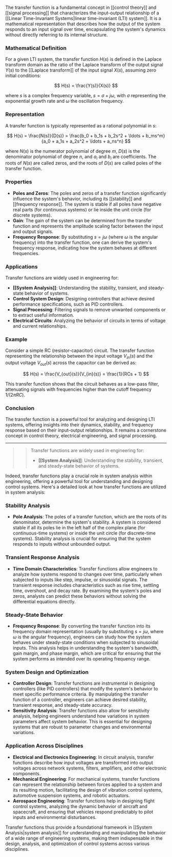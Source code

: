 The transfer function is a fundamental concept in [[control theory]] and [[signal processing]] that characterizes the input-output relationship of a [[Linear Time-Invariant Systems|linear time-invariant (LTI) system]]. It is a mathematical representation that describes how the output of the system responds to an input signal over time, encapsulating the system's dynamics without directly referring to its internal structure.

### Mathematical Definition

For a given LTI system, the transfer function $H(s)$ is defined in the Laplace transform domain as the ratio of the Laplace transform of the output signal $Y(s)$ to the [[Laplace transform]] of the input signal $X(s)$, assuming zero initial conditions:

$$
H(s) = \frac{Y(s)}{X(s)}
$$

where $s$ is a complex frequency variable, $s = \sigma + j\omega$, with $\sigma$ representing the exponential growth rate and $\omega$ the oscillation frequency.

### Representation

A transfer function is typically represented as a rational polynomial in $s$:

$$
H(s) = \frac{N(s)}{D(s)} = \frac{b_0 + b_1s + b_2s^2 + \ldots + b_ms^m}{a_0 + a_1s + a_2s^2 + \ldots + a_ns^n}
$$

where $N(s)$ is the numerator polynomial of degree $m$, $D(s)$ is the denominator polynomial of degree $n$, and $a_i$ and $b_i$ are coefficients. The roots of $N(s)$ are called zeros, and the roots of $D(s)$ are called poles of the transfer function.

### Properties

- **Poles and Zeros**: The poles and zeros of a transfer function significantly influence the system's behavior, including its [[stability]] and [[frequency response]]. The system is stable if all poles have negative real parts (for continuous systems) or lie inside the unit circle (for discrete systems).
- **Gain**: The gain of the system can be determined from the transfer function and represents the amplitude scaling factor between the input and output signals.
- **Frequency Response**: By substituting $s = j\omega$ (where $\omega$ is the angular frequency) into the transfer function, one can derive the system's frequency response, indicating how the system behaves at different frequencies.

### Applications

Transfer functions are widely used in engineering for:

- **[[System Analysis]]**: Understanding the stability, transient, and steady-state behavior of systems.
- **Control System Design**: Designing controllers that achieve desired performance specifications, such as PID controllers.
- **Signal Processing**: Filtering signals to remove unwanted components or to extract useful information.
- **Electrical Circuits**: Analyzing the behavior of circuits in terms of voltage and current relationships.

### Example

Consider a simple RC (resistor-capacitor) circuit. The transfer function representing the relationship between the input voltage $V_{in}(s)$ and the output voltage $V_{out}(s)$ across the capacitor can be derived as:

$$
H(s) = \frac{V_{out}(s)}{V_{in}(s)} = \frac{1}{RCs + 1}
$$

This transfer function shows that the circuit behaves as a low-pass filter, attenuating signals with frequencies higher than the cutoff frequency $1/(2\pi RC)$.

### Conclusion

The transfer function is a powerful tool for analyzing and designing LTI systems, offering insights into their dynamics, stability, and frequency response based on their input-output relationships. It remains a cornerstone concept in control theory, electrical engineering, and signal processing.

---

>>Transfer functions are widely used in engineering for: 
>> - **[[System Analysis]]**: Understanding the stability, transient, and steady-state behavior of systems.

Indeed, transfer functions play a crucial role in system analysis within engineering, offering a powerful tool for understanding and designing control systems. Here's a detailed look at how transfer functions are utilized in system analysis:

### Stability Analysis

- **Pole Analysis**: The poles of a transfer function, which are the roots of its denominator, determine the system's stability. A system is considered stable if all its poles lie in the left half of the complex plane (for continuous-time systems) or inside the unit circle (for discrete-time systems). Stability analysis is crucial for ensuring that the system responds to inputs without unbounded output.

### Transient Response Analysis

- **Time Domain Characteristics**: Transfer functions allow engineers to analyze how systems respond to changes over time, particularly when subjected to inputs like step, impulse, or sinusoidal signals. The transient response includes characteristics such as rise time, settling time, overshoot, and decay rate. By examining the system's poles and zeros, analysts can predict these behaviors without solving the differential equations directly.

### Steady-State Behavior

- **Frequency Response**: By converting the transfer function into its frequency domain representation (usually by substituting $s = j\omega$, where $\omega$ is the angular frequency), engineers can study how the system behaves under steady-state conditions when subjected to sinusoidal inputs. This analysis helps in understanding the system's bandwidth, gain margin, and phase margin, which are critical for ensuring that the system performs as intended over its operating frequency range.

### System Design and Optimization

- **Controller Design**: Transfer functions are instrumental in designing controllers (like PID controllers) that modify the system's behavior to meet specific performance criteria. By manipulating the transfer function of a controller, engineers can achieve desired stability, transient response, and steady-state accuracy.
- **Sensitivity Analysis**: Transfer functions also allow for sensitivity analysis, helping engineers understand how variations in system parameters affect system behavior. This is essential for designing systems that are robust to parameter changes and environmental variations.

### Application Across Disciplines

- **Electrical and Electronics Engineering**: In circuit analysis, transfer functions describe how input voltages are transformed into output voltages across network systems, filters, amplifiers, and other electronic components.
- **Mechanical Engineering**: For mechanical systems, transfer functions can represent the relationship between forces applied to a system and its resulting motion, facilitating the design of vibration control systems, automotive suspension systems, and robotic actuators.
- **Aerospace Engineering**: Transfer functions help in designing flight control systems, analyzing the dynamic behavior of aircraft and spacecraft, and ensuring that vehicles respond predictably to pilot inputs and environmental disturbances.

Transfer functions thus provide a foundational framework in [[System Analysis|system analysis]] for understanding and manipulating the behavior of a wide range of engineering systems, making them indispensable in the design, analysis, and optimization of control systems across various disciplines.